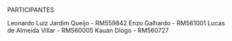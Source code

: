 PARTICIPANTES

Leonardo Luiz Jardim Queijo - RM559842 
Enzo Galhardo - RM561001 
Lucas de Almeida Villar - RM560005 
Kauan Diogo - RM560727